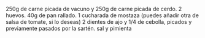 250g de carne picada de vacuno y 250g de carne picada de cerdo.
2 huevos.
40g de pan rallado.
1 cucharada de mostaza (puedes añadir otra de salsa de tomate, si lo deseas)
2 dientes de ajo y 1/4 de cebolla, picados y previamente pasados por la sartén.
sal y pimienta
